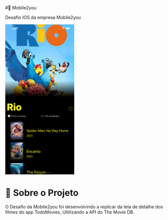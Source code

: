  
 #📲  Mobile2you
 
 Desafio IOS da empresa Mobile2you
 
 
 
 <div aling="center">
  <img height="480em" width="220em" src="https://github.com/let-pedro/Assests/blob/main/mobile2you/case1.png"/>  
</div>
 
 


# 🔖 Sobre o Projeto


O Desafio da Mobile2you foi desenvolvindo a replicar da tela de detalhe dos filmes do app TodoMovies, Ultilizando a API do The Movie DB.



